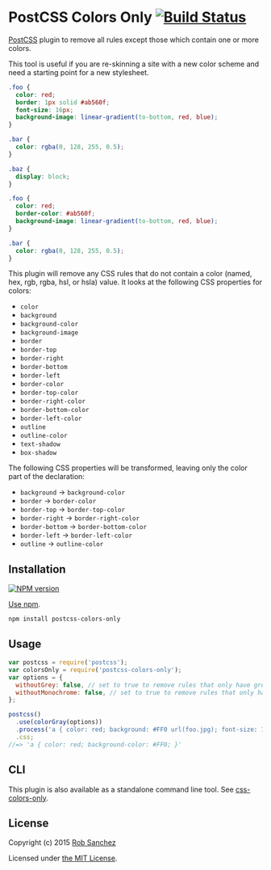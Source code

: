 # PostCSS Colors Only [![Build Status][ci-img]][ci]

[PostCSS] plugin to remove all rules except those which contain one or more colors.

This tool is useful if you are re-skinning a site with a new color scheme and need a starting point for a new stylesheet.

[PostCSS]: https://github.com/postcss/postcss
[ci-img]:  https://travis-ci.org/rsanchez/postcss-colors-only.svg
[ci]:      https://travis-ci.org/rsanchez/postcss-colors-only

```css
.foo {
  color: red;
  border: 1px solid #ab560f;
  font-size: 16px;
  background-image: linear-gradient(to-bottom, red, blue);
}

.bar {
  color: rgba(0, 128, 255, 0.5);
}

.baz {
  display: block;
}
```

```css
.foo {
  color: red;
  border-color: #ab560f;
  background-image: linear-gradient(to-bottom, red, blue);
}

.bar {
  color: rgba(0, 128, 255, 0.5);
}
```

This plugin will remove any CSS rules that do not contain a color (named, hex, rgb, rgba, hsl, or hsla) value. It looks at the following CSS properties for colors:

* `color`
* `background`
* `background-color`
* `background-image`
* `border`
* `border-top`
* `border-right`
* `border-bottom`
* `border-left`
* `border-color`
* `border-top-color`
* `border-right-color`
* `border-bottom-color`
* `border-left-color`
* `outline`
* `outline-color`
* `text-shadow`
* `box-shadow`

The following CSS properties will be transformed, leaving only the color part of the declaration:

* `background` → `background-color`
* `border` → `border-color`
* `border-top` → `border-top-color`
* `border-right` → `border-right-color`
* `border-bottom` → `border-bottom-color`
* `border-left` → `border-left-color`
* `outline` → `outline-color`

## Installation

[![NPM version](https://badge.fury.io/js/postcss-colors-only.svg)](https://www.npmjs.org/package/postcss-colors-only)

[Use npm](https://www.npmjs.org/doc/cli/npm-install.html).

```
npm install postcss-colors-only
```

## Usage

```javascript
var postcss = require('postcss');
var colorsOnly = require('postcss-colors-only');
var options = {
  withoutGrey: false, // set to true to remove rules that only have grey colors
  withoutMonochrome: false, // set to true to remove rules that only have grey, black, or white colors
};

postcss()
  .use(colorGray(options))
  .process('a { color: red; background: #FF0 url(foo.jpg); font-size: 12px; }')
  .css;
//=> 'a { color: red; background-color: #FF0; }'
```

## CLI

This plugin is also available as a standalone command line tool. See [css-colors-only](https://github.com/rsanchez/css-colors-only).

## License

Copyright (c) 2015 [Rob Sanchez](https://github.com/rsanchez)

Licensed under [the MIT License](./LICENSE).
